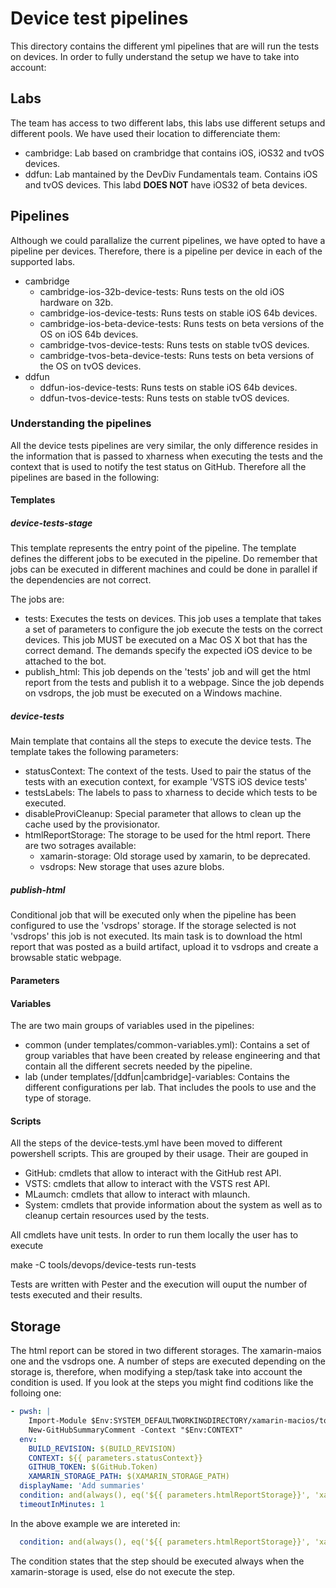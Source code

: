 # Device test pipelines

This directory contains the different yml pipelines that are will run the tests on devices. In order to 
fully understand the setup we have to take into account:

## Labs

The team has access to two different labs, this labs use different setups and different pools. We have used
their location to differenciate them:

* cambridge: Lab based on crambridge that contains iOS, iOS32 and tvOS devices.
* ddfun: Lab mantained by the DevDiv Fundamentals team. Contains iOS and tvOS devices. This labd **DOES NOT** have
    iOS32 of beta devices.

## Pipelines

Although we could parallalize the current pipelines, we have opted to have a pipeline per devices. Therefore,
there is a pipeline per device in each of the supported labs. 

* cambridge
    - cambridge-ios-32b-device-tests: Runs tests on the old iOS hardware on 32b.
    - cambridge-ios-device-tests: Runs tests on stable iOS 64b devices.
    - cambridge-ios-beta-device-tests: Runs tests on beta versions of the OS on iOS 64b devices.
    - cambridge-tvos-device-tests: Runs tests on stable tvOS devices.
    - cambridge-tvos-beta-device-tests: Runs tests on beta versions of the OS on tvOS devices.
* ddfun
    - ddfun-ios-device-tests: Runs tests on stable iOS 64b devices.
    - ddfun-tvos-device-tests: Runs tests on stable tvOS devices.

### Understanding the pipelines

All the device tests pipelines are very similar, the only difference resides in the information
that is passed to xharness when executing the tests and the context that is used to notify the
test status on GitHub. Therefore all the pipelines are based in the following:

#### Templates

##### device-tests-stage

This template represents the entry point of the pipeline. The template defines the different jobs
to be executed in the pipeline. Do remember that jobs can be executed in different machines and could
be done in parallel if the dependencies are not correct.

The jobs are:

* tests: Executes the tests on devices. This job uses a template that takes a set of parameters to configure
    the job execute the tests on the correct devices. This job MUST be executed on a Mac OS X bot that has
    the correct demand. The demands specify the expected iOS device to be attached to the bot.
* publish_html: This job depends on the 'tests' job and will get the html report from the tests and publish it
    to a webpage. Since the job depends on vsdrops, the job must be executed on a Windows machine.

##### device-tests

Main template that contains all the steps to execute the device tests. The template takes the following parameters:

* statusContext: The context of the tests. Used to pair the status of the tests with an execution context, for example 'VSTS iOS device tests'
* testsLabels: The labels to pass to xharness to decide which tests to be executed.
* disableProviCleanup: Special parameter that allows to clean up the cache used by the provisionator.
* htmlReportStorage: The storage to be used for the html report. There are two sotrages available:
    - xamarin-storage: Old storage used by xamarin, to be deprecated.
    - vsdrops: New storage that uses azure blobs.

##### publish-html

Conditional job that will be executed only when the pipeline has been configured to use the 'vsdrops' storage. If the storage selected is
not 'vsdrops' this job is not executed. Its main task is to download the html report that was posted as a build artifact, upload it to vsdrops and
create a browsable static webpage.

#### Parameters


#### Variables

The are two main groups of variables used in the pipelines:

- common (under templates/common-variables.yml): Contains a set of group variables that have been created by release engineering and that contain all the different secrets needed by the pipeline.
- lab (under templates/[ddfun|cambridge]-variables: Contains the different configurations per lab. That includes the pools to use and the type of storage.

#### Scripts

All the steps of the device-tests.yml have been moved to different powershell scripts. This are grouped by their usage. Their are gouped in

* GitHub: cmdlets that allow to interact with the GitHub rest API.
* VSTS: cmdlets that allow to interact with the VSTS rest API.
* MLaumch: cmdlets that allow to interact with mlaunch.
* System: cmdlets that provide information about the system as well as to cleanup certain resources used by the tests.

All cmdlets have unit tests. In order to run them locally the user has to execute

make -C tools/devops/device-tests run-tests

Tests are written with Pester and the execution will ouput the number of tests executed and their results.

## Storage

The html report can be stored in two different storages. The xamarin-maios one and the vsdrops one. A
number of steps are executed depending on the storage is, therefore, when modifying a step/task take into
account the condition is used. If you look at the steps you might find coditions like the folloing one:

```yml
- pwsh: |
    Import-Module $Env:SYSTEM_DEFAULTWORKINGDIRECTORY/xamarin-macios/tools/devops/cambridge/templates/scripts/GitHub.psm1 
    New-GitHubSummaryComment -Context "$Env:CONTEXT" 
  env:
    BUILD_REVISION: $(BUILD_REVISION)
    CONTEXT: ${{ parameters.statusContext}}
    GITHUB_TOKEN: $(GitHub.Token)
    XAMARIN_STORAGE_PATH: $(XAMARIN_STORAGE_PATH) 
  displayName: 'Add summaries'
  condition: and(always(), eq('${{ parameters.htmlReportStorage}}', 'xamarin-storage')) 
  timeoutInMinutes: 1
```

In the above example we are intereted in:

```yml
  condition: and(always(), eq('${{ parameters.htmlReportStorage}}', 'xamarin-storage')) 
```

The condition states that the step should be executed always when the xamarin-storage is used, else do not execute the step.